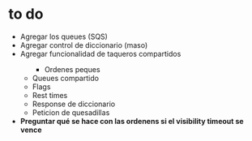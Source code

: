 # to do
<ul>
    <li>Agregar los queues (SQS)</li>
    <li>Agregar control de diccionario (maso)</li>
    <li>Agregar funcionalidad de taqueros compartidos
    <ul>
            <ul>
            <li>Ordenes peques</li> 
            </ul>
	        <li>Queues compartido</li> 
            <li>Flags</li>
	        <li>Rest times</li> 
            <li>Response de diccionario</li>
	    <li>Peticion de quesadillas</li>
	</ul>
    </li>
    <li>  <b>Preguntar qué se hace con las ordenens si el visibility timeout se vence</b> </li>
</ul>